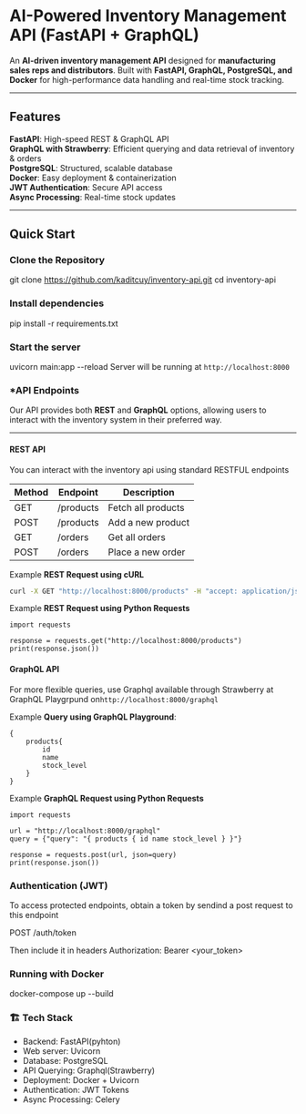 # AI-Powered Inventory Management API (FastAPI + GraphQL)

An **AI-driven inventory management API** designed for **manufacturing sales reps and distributors**. Built with **FastAPI, GraphQL, PostgreSQL, and Docker** for high-performance data handling and real-time stock tracking.

---

##  Features
 **FastAPI**: High-speed REST & GraphQL API  
 **GraphQL with Strawberry**: Efficient querying and data retrieval of inventory & orders  
 **PostgreSQL**: Structured, scalable database  
 **Docker**: Easy deployment & containerization  
 **JWT Authentication**: Secure API access  
 **Async Processing**: Real-time stock updates  

---

## Quick Start

### **Clone the Repository**

git clone https://github.com/kaditcuy/inventory-api.git
cd inventory-api

### **Install  dependencies**
pip install -r requirements.txt

### **Start the server**
uvicorn main:app --reload
Server will be running at ```http://localhost:8000```

### ***API Endpoints**
Our API provides both **REST** and **GraphQL** options, allowing users to interact with the inventory system in their preferred way.

---

#### **REST API**
You can interact with the inventory api using standard RESTFUL endpoints

| Method | Endpoint   | Description          |
|--------|-----------|----------------------|
| GET    | /products | Fetch all products   |
| POST   | /products | Add a new product    |
| GET    | /orders   | Get all orders       |
| POST   | /orders   | Place a new order    |

Example **REST Request using cURL**
```sh
curl -X GET "http://localhost:8000/products" -H "accept: application/json"
```
Example **REST Request using Python Requests**
```
import requests

response = requests.get("http://localhost:8000/products")
print(response.json())
```

#### **GraphQL API**
For more flexible queries, use Graphql available through Strawberry at GraphQL Playgrpund on```http://localhost:8000/graphql```

Example **Query using GraphQL Playground**:

```
{
    products{
        id
        name
        stock_level
    }
}
```
Example **GraphQL Request using Python Requests**
```
import requests

url = "http://localhost:8000/graphql"
query = {"query": "{ products { id name stock_level } }"}

response = requests.post(url, json=query)
print(response.json())
```

### **Authentication (JWT)**
To access protected endpoints, obtain a token by sendind a post request to this endpoint 

POST /auth/token

Then include it in headers
Authorization: Bearer <your_token>

### **Running with Docker**
docker-compose up --build

### **🏗 Tech Stack**
* Backend: FastAPI(pyhton)
* Web server: Uvicorn
* Database: PostgreSQL
* API Querying: Graphql(Strawberry)
* Deployment: Docker + Uvicorn
* Authentication: JWT Tokens
* Async Processing: Celery
